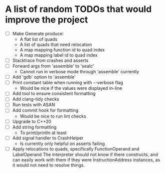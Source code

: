 # A list of random TODOs that would improve the project

- [ ] Make Generate produce:
  - A flat list of quads
  - A list of quads that need relocation
  - A map mapping function id to quad index
  - A map mapping label id to quad index
- [ ] Stacktrace from crashes and asserts
- [ ] Forward args from 'assemble' to 'sealc'
  - Cannot run in verbose mode through 'assemble' currently
- [ ] Add 'gdb' option to 'assemble'
- [ ] Print constant table when running with --verbose flag
  - Would be nice if the values were displayed in-line
- [ ] Add tool to ensure consistent formatting
- [ ] Add clang-tidy checks
- [ ] Run tests with ASAN
- [ ] Add commit hook for formatting
  - Would be nice to run lint checks
- [ ] Upgrade to C++20
- [ ] Add string formatting
  - To print/println at least
- [ ] Add signal handler to CrashHelper
  - Is currently only helpful on asserts failing
- [ ] Apply relocations to quads, specifically FunctionOperand and LabelOperand
      The interpreter should not know if there constructs, and can easily work with them
      if they were InstructionAddress instances, as it would not need to resolve things.
